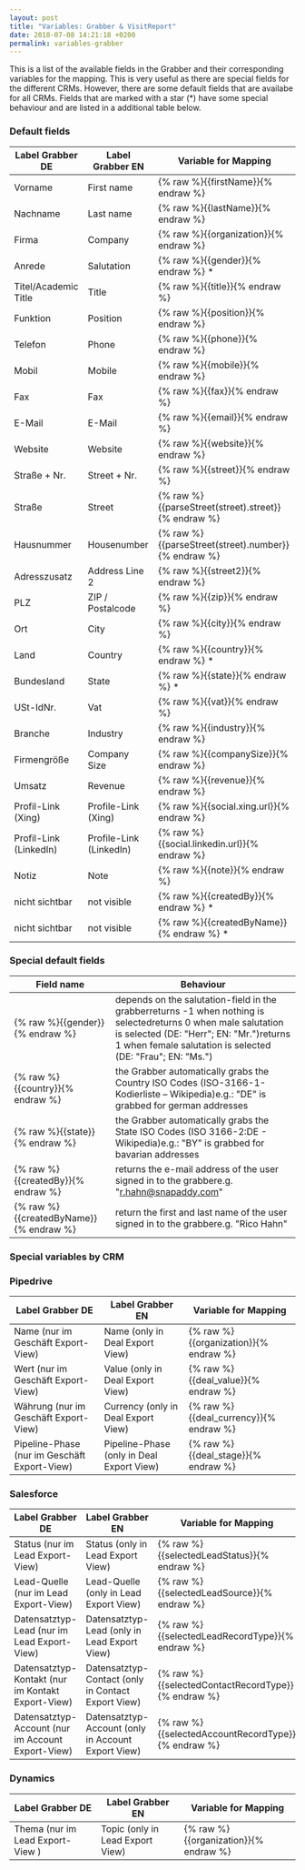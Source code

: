```yaml
---
layout: post
title: "Variables: Grabber & VisitReport"
date: 2018-07-08 14:21:18 +0200
permalink: variables-grabber
---
```

This is a list of the available fields in the Grabber and their corresponding variables for the mapping. This is very useful as there are special fields for the different CRMs. However, there are some default fields that are availabe for all CRMs. Fields that are marked with a star (*) have some special behaviour and are listed in a additional table below.

### Default fields


| Label Grabber DE       	| Label Grabber EN        	| Variable for Mapping    	|
|------------------------	|-------------------------	|-------------------------	|
| Vorname                	| First name              	| {% raw %}{{firstName}}{% endraw %}         	  |
| Nachname               	| Last name               	| {% raw %}{{lastName}}{% endraw %}            	|
| Firma               	  | Company             	    | {% raw %}{{organization}}{% endraw %}         |
| Anrede                 	| Salutation              	| {% raw %}{{gender}}{% endraw %} *            	|
| Titel/Academic Title   	| Title                   	| {% raw %}{{title}}{% endraw %}               	|
| Funktion               	| Position                	| {% raw %}{{position}}{% endraw %}            	|
| Telefon                	| Phone                   	| {% raw %}{{phone}}{% endraw %}               	|
| Mobil                  	| Mobile                  	| {% raw %}{{mobile}}{% endraw %}              	|
| Fax                    	| Fax                     	| {% raw %}{{fax}}{% endraw %}                 	|
| E-Mail                 	| E-Mail                  	| {% raw %}{{email}}{% endraw %}               	|
| Website                	| Website                 	| {% raw %}{{website}}{% endraw %}             	|
| Straße + Nr.           	| Street + Nr.             	| {% raw %}{{street}}{% endraw %}              	|
| Straße                 	| Street                  	| {% raw %}{{parseStreet(street).street}}{% endraw %}              	|
| Hausnummer             	| Housenumber               | {% raw %}{{parseStreet(street).number}}{% endraw %}              	|
| Adresszusatz           	| Address Line 2          	| {% raw %}{{street2}}{% endraw %}             	|
| PLZ                    	| ZIP / Postalcode        	| {% raw %}{{zip}}{% endraw %}                 	|
| Ort                    	| City                    	| {% raw %}{{city}}{% endraw %}                	|
| Land                   	| Country                 	| {% raw %}{{country}}{% endraw %} *           	|
| Bundesland             	| State                   	| {% raw %}{{state}}{% endraw %} *             	|
| USt-IdNr.              	| Vat                     	| {% raw %}{{vat}}{% endraw %}                 	|
| Branche                	| Industry                	| {% raw %}{{industry}}{% endraw %}            	|
| Firmengröße            	| Company Size            	| {% raw %}{{companySize}}{% endraw %}         	|
| Umsatz                 	| Revenue                 	| {% raw %}{{revenue}}{% endraw %}             	|
| Profil-Link (Xing)     	| Profile-Link (Xing)     	| {% raw %}{{social.xing.url}}{% endraw %}     	|
| Profil-Link (LinkedIn) 	| Profile-Link (LinkedIn) 	| {% raw %}{{social.linkedin.url}}{% endraw %} 	|
| Notiz                  	| Note                    	| {% raw %}{{note}}{% endraw %}                	|
| nicht sichtbar         	| not visible             	| {% raw %}{{createdBy}}{% endraw %} *         	|
| nicht sichtbar         	| not visible             	| {% raw %}{{createdByName}}{% endraw %} *     	|

### Special default fields

| Field name        	| Behaviour                                 																															  	|
|-------------------|-------------------------------------------------------------------------------																								|
| {% raw %}{{gender}}{% endraw %}        	| depends on the salutation-field in the grabberreturns -1 when nothing is selectedreturns 0 when male salutation is selected (DE: "Herr"; EN: "Mr.")returns 1 when female salutation is selected (DE: "Frau"; EN: "Ms.") 	|
| {% raw %}{{country}}{% endraw %}       	| the Grabber automatically grabs the Country ISO Codes (ISO-3166-1-Kodierliste – Wikipedia)e.g.: "DE" is grabbed for german addresses                 	|
| {% raw %}{{state}}{% endraw %}         	| the Grabber automatically grabs the State ISO Codes (ISO 3166-2:DE - Wikipedia)e.g.: "BY" is grabbed for bavarian addresses                           |
| {% raw %}{{createdBy}}{% endraw %}     	| returns the e-mail address of the user signed in to the grabbere.g. "r.hahn@snapaddy.com"                                                          	|
| {% raw %}{{createdByName}}{% endraw %} 	| return the first and last name of the user signed in to the grabbere.g. "Rico Hahn"                                                                   |

### Special variables by CRM

### Pipedrive

| Label Grabber DE                             | Label Grabber EN                          | Variable for Mapping |
|----------------------------------------------|-------------------------------------------|----------------------|
| Name (nur im Geschäft Export-View)           | Name (only in Deal Export View)           | {% raw %}{{organization}}{% endraw %}     |
| Wert (nur im Geschäft Export-View)           | Value (only in Deal Export View)          | {% raw %}{{deal_value}}{% endraw %}       |
| Währung (nur im Geschäft Export-View)        | Currency (only in Deal Export View)       | {% raw %}{{deal_currency}}{% endraw %}    |
| Pipeline-Phase (nur im Geschäft Export-View) | Pipeline-Phase (only in Deal Export View) | {% raw %}{{deal_stage}}{% endraw %}       |

### Salesforce

| Label Grabber DE                                  | Label Grabber EN                                   | Variable for Mapping          |
|---------------------------------------------------|----------------------------------------------------|-------------------------------|
| Status (nur im Lead Export-View)                  | Status (only in Lead Export View)                  | {% raw %}{{selectedLeadStatus}}{% endraw %}        |
| Lead-Quelle (nur im Lead Export-View)             | Lead-Quelle (only in Lead Export View)             | {% raw %}{{selectedLeadSource}}{% endraw %}        |
| Datensatztyp-Lead (nur im Lead Export-View)       | Datensatztyp-Lead (only in Lead Export View)       | {% raw %}{{selectedLeadRecordType}}{% endraw %}    |
| Datensatztyp-Kontakt (nur im Kontakt Export-View) | Datensatztyp-Contact (only in Contact Export View) | {% raw %}{{selectedContactRecordType}}{% endraw %} |
| Datensatztyp-Account (nur im Account Export-View) | Datensatztyp-Account (only in Account Export View) | {% raw %}{{selectedAccountRecordType}}{% endraw %} |

### Dynamics

| Label Grabber DE                 | Label Grabber EN                 | Variable for Mapping     |
|----------------------------------|----------------------------------|--------------------------|
| Thema (nur im Lead Export-View ) | Topic (only in Lead Export View) | {% raw %}{{organization}}{% endraw %}         |
